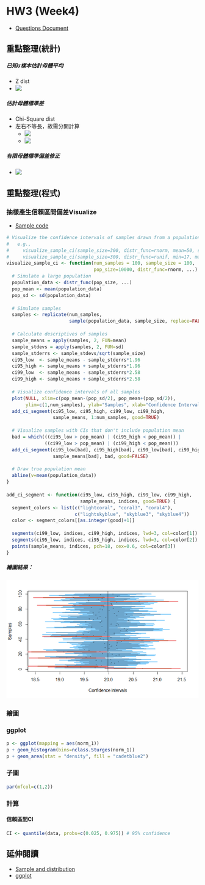 # HW3 (Week4)

+ [Questions Document](https://docs.google.com/document/d/10_bAlm1sAQRDshnx-Iz1p40tpeMFhsOs9wt1H42Vr4M/edit)

## 重點整理(統計)
##### 已知$\sigma$樣本估計母體平均
+ Z dist
+ <!-- $\mu\approx\bar{x}\pm z_{\alpha/2}\frac {\sigma}{\sqrt n}$ --> <img style="transform: translateY(0.1em); background: white;" src="https://render.githubusercontent.com/render/math?math=%5Cmu%5Capprox%5Cbar%7Bx%7D%5Cpm%20z_%7B%5Calpha%2F2%7D%5Cfrac%20%7B%5Csigma%7D%7B%5Csqrt%20n%7D">


##### 估計母體標準差
+ Chi-Square dist
+ 左右不等長，故需分開計算
  + <!-- $LCL=\frac{(n-1)s^2}{\chi^2_{n-1,\alpha/2}}$ --> <img style="transform: translateY(0.1em); background: white;" src="https://render.githubusercontent.com/render/math?math=LCL%3D%5Cfrac%7B(n-1)s%5E2%7D%7B%5Cchi%5E2_%7Bn-1%2C%5Calpha%2F2%7D%7D">
  + <!-- $UCL=\frac{(n-1)s^2}{\chi^2_{n-1,1-\alpha/2}}$ --> <img style="transform: translateY(0.1em); background: white;" src="https://render.githubusercontent.com/render/math?math=UCL%3D%5Cfrac%7B(n-1)s%5E2%7D%7B%5Cchi%5E2_%7Bn-1%2C1-%5Calpha%2F2%7D%7D">  
##### 有限母體標準偏差修正
+ <!-- $\sigma_{\bar {x}}=\sqrt{\frac{N-n}{N-1}}\frac{\sigma}{\sqrt{n}}$ --> <img style="transform: translateY(0.1em); background: white;" src="https://render.githubusercontent.com/render/math?math=%5Csigma_%7B%5Cbar%20%7Bx%7D%7D%3D%5Csqrt%7B%5Cfrac%7BN-n%7D%7BN-1%7D%7D%5Cfrac%7B%5Csigma%7D%7B%5Csqrt%7Bn%7D%7D">

## 重點整理(程式)

### 抽樣產生信賴區間偏差Visualize
+ [Sample code](https://gist.github.com/soumyaray/285296600b8712b04b52201010bbbd9f)

```r
# Visualize the confidence intervals of samples drawn from a population
#   e.g.,
#     visualize_sample_ci(sample_size=300, distr_func=rnorm, mean=50, sd=10)
#     visualize_sample_ci(sample_size=300, distr_func=runif, min=17, max=35)
visualize_sample_ci <- function(num_samples = 100, sample_size = 100,
                                pop_size=10000, distr_func=rnorm, ...) {
  # Simulate a large population
  population_data <- distr_func(pop_size, ...)
  pop_mean <- mean(population_data)
  pop_sd <- sd(population_data)

  # Simulate samples
  samples <- replicate(num_samples,
                       sample(population_data, sample_size, replace=FALSE))

  # Calculate descriptives of samples
  sample_means = apply(samples, 2, FUN=mean)
  sample_stdevs = apply(samples, 2, FUN=sd)
  sample_stderrs <- sample_stdevs/sqrt(sample_size)
  ci95_low  <- sample_means - sample_stderrs*1.96
  ci95_high <- sample_means + sample_stderrs*1.96
  ci99_low  <- sample_means - sample_stderrs*2.58
  ci99_high <- sample_means + sample_stderrs*2.58

  # Visualize confidence intervals of all samples
  plot(NULL, xlim=c(pop_mean-(pop_sd/2), pop_mean+(pop_sd/2)),
       ylim=c(1,num_samples), ylab="Samples", xlab="Confidence Intervals")
  add_ci_segment(ci95_low, ci95_high, ci99_low, ci99_high,
                 sample_means, 1:num_samples, good=TRUE)

  # Visualize samples with CIs that don't include population mean
  bad = which(((ci95_low > pop_mean) | (ci95_high < pop_mean)) |
              ((ci99_low > pop_mean) | (ci99_high < pop_mean)))
  add_ci_segment(ci95_low[bad], ci95_high[bad], ci99_low[bad], ci99_high[bad],
                 sample_means[bad], bad, good=FALSE)

  # Draw true population mean
  abline(v=mean(population_data))
}

add_ci_segment <- function(ci95_low, ci95_high, ci99_low, ci99_high,
                           sample_means, indices, good=TRUE) {
  segment_colors <- list(c("lightcoral", "coral3", "coral4"),
                         c("lightskyblue", "skyblue3", "skyblue4"))
  color <- segment_colors[[as.integer(good)+1]]

  segments(ci99_low, indices, ci99_high, indices, lwd=3, col=color[1])
  segments(ci95_low, indices, ci95_high, indices, lwd=3, col=color[2])
  points(sample_means, indices, pch=18, cex=0.6, col=color[3])
}
```
##### 繪圖結果：
![visualize_sample_ci_1](img/visualize_sample_ci_1.png)

### 繪圖

### ggplot
```r
p <- ggplot(mapping = aes(norm_1))
p + geom_histogram(bins=nclass.Sturges(norm_1))
p + geom_area(stat = "density", fill = "cadetblue2")
```


### 子圖
```r
par(mfcol=c(1,2))
```


### 計算

#### 信賴區間CI
```r
CI <- quantile(data, probs=c(0.025, 0.975)) # 95% confidence
```  


## 延伸閱讀
+ [Sample and distribution](http://web.cjcu.edu.tw/~jdwu/stat01/lect002.pdf)
+ [ggplot](https://www.math.pku.edu.cn/teachers/lidf/docs/Rbook/html/_Rbook/ggplot2.html#ggplot2-right-facet)
